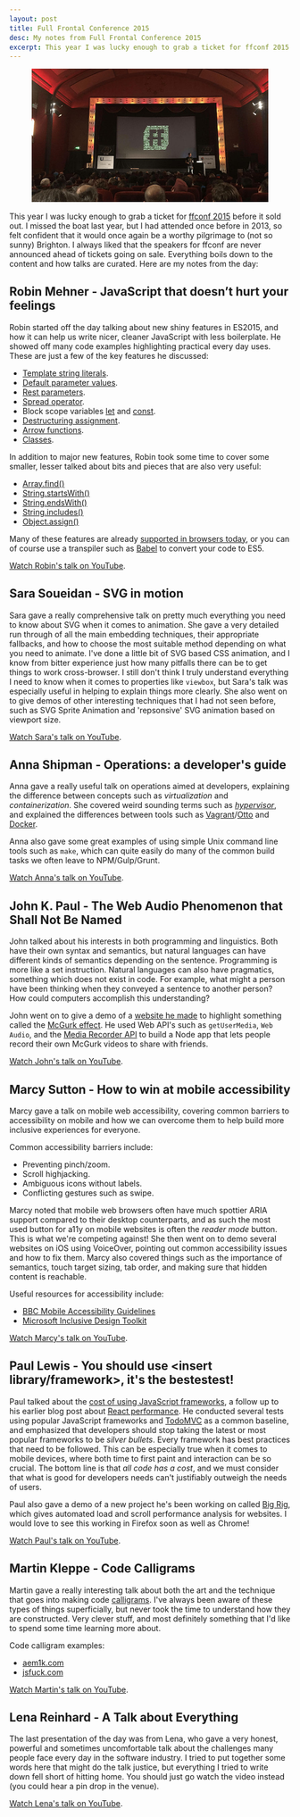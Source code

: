```yaml
---
layout: post
title: Full Frontal Conference 2015
desc: My notes from Full Frontal Conference 2015
excerpt: This year I was lucky enough to grab a ticket for ffconf 2015 before it sold out. I missed the boat last year, but I had attended once before in 2013, so felt confident that it would once again be a worthy pilgrimage to (not so sunny) Brighton. I always liked that the speakers for ffconf are never announced ahead of tickets going on sale. Everything boils down to the content and how talks are curated. Here are my notes from the day.
---
```


<figure>
    <img src="/images/posts/ffconf-2015.jpg" alt="ffconf 2015">
</figure>

This year I was lucky enough to grab a ticket for [ffconf 2015](http://2015.ffconf.org/)
before it sold out. I missed the boat last year, but I had attended once before
in 2013, so felt confident that it would once again be a worthy pilgrimage to
(not so sunny) Brighton. I always liked that the speakers for ffconf are never
announced ahead of tickets going on sale. Everything boils down to the content
and how talks are curated. Here are my notes from the day:

Robin Mehner - JavaScript that doesn’t hurt your feelings
---------------------------------------------------------

Robin started off the day talking about new shiny features in ES2015, and how
it can help us write nicer, cleaner JavaScript with less boilerplate. He showed
off many code examples highlighting practical every day uses. These are just a
few of the key features he discussed:

* [Template string literals](https://developer.mozilla.org/docs/Web/JavaScript/Reference/template_strings).
* [Default parameter values](https://developer.mozilla.org/docs/Web/JavaScript/Reference/Functions/Default_parameters).
* [Rest parameters](https://developer.mozilla.org/docs/Web/JavaScript/Reference/Functions/rest_parameters).
* [Spread operator](https://developer.mozilla.org/docs/Web/JavaScript/Reference/Operators/Spread_operator).
* Block scope variables [let](https://developer.mozilla.org/docs/Web/JavaScript/Reference/Statements/let) and [const](https://developer.mozilla.org/docs/Web/JavaScript/Reference/Statements/const).
* [Destructuring assignment](https://developer.mozilla.org/docs/Web/JavaScript/Reference/Operators/Destructuring_assignment).
* [Arrow functions](https://developer.mozilla.org/docs/Web/JavaScript/Reference/Functions/Arrow_functions).
* [Classes](https://developer.mozilla.org/docs/Web/JavaScript/Reference/Classes).

In addition to major new features, Robin took some time to cover some smaller,
lesser talked about bits and pieces that are also very useful:

* [Array.find()](https://developer.mozilla.org/docs/Web/JavaScript/Reference/Global_Objects/Array/find)
* [String.startsWith()](https://developer.mozilla.org/docs/Web/JavaScript/Reference/Global_Objects/String/startsWith)
* [String.endsWith()](https://developer.mozilla.org/docs/Web/JavaScript/Reference/Global_Objects/String/endsWith)
* [String.includes()](https://developer.mozilla.org/docs/Web/JavaScript/Reference/Global_Objects/String/includes)
* [Object.assign()](https://developer.mozilla.org/docs/Web/JavaScript/Reference/Global_Objects/Object/assign)

Many of these features are already [supported in browsers today](https://kangax.github.io/compat-table/es6/), or you can of
course use a transpiler such as [Babel](https://babeljs.io/) to convert your code to ES5.

[Watch Robin's talk on YouTube](https://www.youtube.com/watch?v=4NmkIjUBZmU&index=1&list=PLXmT1r4krsTqtLdWln2ritJZTjd5a06h2).

Sara Soueidan - SVG in motion
-----------------------------

Sara gave a really comprehensive talk on pretty much everything you need to know
about SVG when it comes to animation. She gave a very detailed run through of
all the main embedding techniques, their appropriate fallbacks, and how to choose
the most suitable method depending on what you need to animate. I've done a
little bit of SVG based CSS animation, and I know from bitter experience just
how many pitfalls there can be to get things to work cross-browser. I still don't
think I truly understand everything I need to know when it comes to properties like
`viewbox`, but Sara's talk was especially useful in helping to explain things more
clearly. She also went on to give demos of other interesting techniques that I
had not seen before, such as SVG Sprite Animation and 'repsonsive' SVG animation
based on viewport size.

[Watch Sara's talk on YouTube](https://www.youtube.com/watch?v=3TP2UVkbGHs&index=2&list=PLXmT1r4krsTqtLdWln2ritJZTjd5a06h2).

Anna Shipman - Operations: a developer's guide
----------------------------------------------

Anna gave a really useful talk on operations aimed at developers, explaining the
difference between concepts such as *virtualization* and *containerization*.
She covered weird sounding terms such as [*hypervisor*](https://en.wikipedia.org/wiki/Hypervisor), and explained the differences between tools such as
[Vagrant](https://www.vagrantup.com/)/[Otto](https://ottoproject.io/) and
[Docker](https://www.docker.com/).

Anna also gave some great examples of using simple Unix command line tools such
as `make`, which can quite easily do many of the common build tasks we often
leave to NPM/Gulp/Grunt.

[Watch Anna's talk on YouTube](https://www.youtube.com/watch?v=y6hbrS3DheU&list=PLXmT1r4krsTqtLdWln2ritJZTjd5a06h2&index=3).

John K. Paul - The Web Audio Phenomenon that Shall Not Be Named
---------------------------------------------------------------

John talked about his interests in both programming and linguistics. Both
have their own syntax and semantics, but natural languages can have different
kinds of semantics depending on the sentence. Programming is more like a set
instruction. Natural languages can also have pragmatics, something which does not
exist in code. For example, what might a person have been thinking when they
conveyed a sentence to another person? How could computers accomplish this
understanding?

John went on to give a demo of a [website he made](https://makemcgurk.com/) to
highlight something called the [McGurk effect](https://en.wikipedia.org/wiki/McGurk_effect).
He used Web API's such as `getUserMedia`, `Web Audio`, and the [Media Recorder API](https://developer.mozilla.org/docs/Web/API/MediaRecorder_API)
to build a Node app that lets people record their own McGurk videos to share with
friends.

[Watch John's talk on YouTube](https://www.youtube.com/watch?v=ztZ3fFlShmg&list=PLXmT1r4krsTqtLdWln2ritJZTjd5a06h2&index=4).

Marcy Sutton - How to win at mobile accessibility
-------------------------------------------------

Marcy gave a talk on mobile web accessibility, covering common barriers to
accessibility on mobile and how we can overcome them to help build more inclusive
experiences for everyone.

Common accessibility barriers include:

* Preventing pinch/zoom.
* Scroll highjacking.
* Ambiguous icons without labels.
* Conflicting gestures such as swipe.

Marcy noted that mobile web browsers often have much spottier ARIA support
compared to their desktop counterparts, and as such the most used button for
a11y on mobile websites is often the *reader mode* button. This is what we're
competing against! She then went on to demo several websites on iOS using
VoiceOver, pointing out common accessibility issues and how to fix them.
Marcy also covered things such as the importance of semantics, touch target
sizing, tab order, and making sure that hidden content is reachable.

Useful resources for accessibility include:

* [BBC Mobile Accessibility Guidelines](http://www.bbc.co.uk/guidelines/futuremedia/accessibility/mobile)
* [Microsoft Inclusive Design Toolkit](https://www.microsoft.com/en-us/design/practice#toolkit)

[Watch Marcy's talk on YouTube](https://www.youtube.com/watch?v=Jp6-9X-ZClk&list=PLXmT1r4krsTqtLdWln2ritJZTjd5a06h2&index=5).

Paul Lewis - You should use <insert library/framework>, it's the bestestest!
----------------------------------------------------------------------------

Paul talked about the [cost of using JavaScript frameworks](https://aerotwist.com/blog/the-cost-of-frameworks/), a follow up to
his earlier blog post about [React performance](https://aerotwist.com/blog/react-plus-performance-equals-what/).
He conducted several tests using popular JavaScript frameworks
and [TodoMVC](http://todomvc.com/) as a common baseline, and emphasized that
developers should stop taking the latest or most popular frameworks to be
*silver bullets*. Every framework has best practices that need to be followed.
This can be especially true when it comes to mobile devices, where both time to
first paint and interaction can be so crucial. The bottom line is that *all
code has a cost*, and we must consider that what is good for developers needs
can't justifiably outweigh the needs of users.

Paul also gave a demo of a new project he's been working on called [Big Rig](https://aerotwist.com/blog/bigrig/), which gives automated load and
scroll performance analysis for websites. I would love to see this working in
Firefox soon as well as Chrome!

[Watch Paul's talk on YouTube](https://www.youtube.com/watch?v=_yCz1TA0EL4&list=PLXmT1r4krsTqtLdWln2ritJZTjd5a06h2&index=6).

Martin Kleppe - Code Calligrams
-------------------------------

Martin gave a really interesting talk about both the art and the technique that
goes into making code [calligrams](https://en.wikipedia.org/wiki/Calligram).
I've always been aware of these types of things superficially, but never took
the time to understand how they are constructed. Very clever stuff, and most
definitely something that I'd like to spend some time learning more about.

Code calligram examples:

* [aem1k.com](http://aem1k.com/)
* [jsfuck.com](http://www.jsfuck.com/)

[Watch Martin's talk on YouTube](https://www.youtube.com/watch?v=-QZSJx8oXus&list=PLXmT1r4krsTqtLdWln2ritJZTjd5a06h2&index=7).

Lena Reinhard - A Talk about Everything
---------------------------------------

The last presentation of the day was from Lena, who gave a very honest, powerful
and sometimes uncomfortable talk about the challenges many people face every day
in the software industry. I tried to put together some words here that might do
the talk justice, but everything I tried to write down fell short of hitting home.
You should just go watch the video instead (you could hear a pin drop in the venue).

[Watch Lena's talk on YouTube](https://www.youtube.com/watch?v=CZx7rYoq1Uw&index=8&list=PLXmT1r4krsTqtLdWln2ritJZTjd5a06h2).
